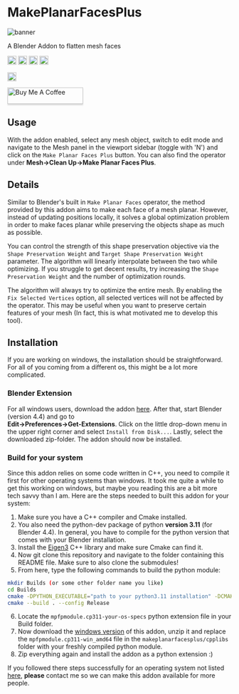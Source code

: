 # MakePlanarFacesPlus

![banner](images/MakePlanarFacesPlusBanner.png)

A Blender Addon to flatten mesh faces

<a href="https://www.github.com/AntonFlorey/MakePlanarFacesPlus/releases"><img src="https://img.shields.io/github/v/release/AntonFlorey/MakePlanarFacesPlus" alt="Badge displaying release version." style="height:20px"/></a> <a href="https://www.github.com/AntonFlorey/MakePlanarFacesPlus/releases"><img src="https://img.shields.io/github/downloads/AntonFlorey/MakePlanarFacesPlus/total.svg" alt="Repo total downloads count." style="height:20px"/></a> <a href="https://github.com/AntonFlorey/MakePlanarFacesPlus/blob/main/LICENSE"><img src="https://img.shields.io/github/license/AntonFlorey/MakePlanarFacesPlus" alt="Badge displaying license." style="height:20px"/></a> <a href="https://github.com/AntonFlorey/MakePlanarFacesPlus"><img src="https://img.shields.io/github/stars/AntonFlorey/MakePlanarFacesPlus?style=social" alt="Badge displaying count of GitHub stars." style="height:20px"/></a>

<a href="https://github.com/patr-schm/TinyAD"><img src="https://img.shields.io/badge/Powered%20by-TinyAD-blue" alt="Badge referencing TinyAD." style="height:20px"/></a>

<a href="https://buymeacoffee.com/antonflorei" target="_blank"><img src="https://www.buymeacoffee.com/assets/img/custom_images/yellow_img.png" alt="Buy Me A Coffee" style="height: 37px !important;width: 170px !important;box-shadow: 0px 3px 2px 0px rgba(190, 190, 190, 0.5) !important;-webkit-box-shadow: 0px 3px 2px 0px rgba(190, 190, 190, 0.5) !important;" ></a>

## Usage
With the addon enabled, select any mesh object, switch to edit mode and navigate to the Mesh panel in the viewport sidebar (toggle with 'N') and click on the `Make Planar Faces Plus` button. You can also find the operator under **Mesh->Clean Up->Make Planar Faces Plus**.

## Details
Similar to Blender's built in `Make Planar Faces` operator, the method provided by this addon aims to make each face of a mesh planar. However, instead of updating positions locally, it solves a global optimization problem in order to make faces planar while preserving the objects shape as much as possible.

You can control the strength of this shape preservation objective via the `Shape Preservation Weight` and `Target Shape Preservation Weight` parameter. The algorithm will linearly interpolate between the two while optimizing. If you struggle to get decent results, try increasing the `Shape Preservation Weight` and the number of optimization rounds.

The algorithm will always try to optimize the entire mesh. By enabling the `Fix Selected Vertices` option, all selected vertices will not be affected by the operator. This may be useful when you want to preserve certain features of your mesh (In fact, this is what motivated me to develop this tool).

## Installation
If you are working on windows, the installation should be straightforward. For all of you coming from a different os, this might be a lot more complicated.
### Blender Extension
For all windows users, download the addon [here](https://github.com/AntonFlorey/MakePlanarFacesPlus/releases). After that, start Blender (version 4.4) and go to  
 **Edit->Preferences->Get-Extensions**. Click on the little drop-down menu in the upper right corner and select `Install from Disk...`. Lastly, select the downloaded zip-folder. The addon should now be installed.

### Build for your system
Since this addon relies on some code written in C++, you need to compile it first for other operating systems than windows. It took me quite a while to get this working on windows, but maybe you reading this are a bit more tech savvy than I am. Here are the steps needed to built this addon for your system:

1. Make sure you have a C++ compiler and Cmake installed. 
2. You also need the python-dev package of python **version 3.11** (for Blender 4.4). In general, you have to compile for the python version that comes with your Blender installation.
3. Install the [Eigen3](https://eigen.tuxfamily.org/index.php?title=Main_Page) C++ library and make sure Cmake can find it.
4. Now git clone this repository and navigate to the folder containing this README file. Make sure to also clone the submodules!
5. From here, type the following commands to build the python module:

```bash
mkdir Builds (or some other folder name you like)
cd Builds
cmake -DPYTHON_EXECUTABLE="path to your python3.11 installation" -DCMAKE_BUILD_TYPE=Release ..
cmake --build . --config Release
```

6. Locate the `mpfpmodule.cp311-your-os-specs` python extension file in your Build folder.
7. Now download the [windows version](https://github.com/AntonFlorey/MakePlanarFacesPlus/releases) of this addon, unzip it and replace the `mpfpmodule.cp311-win_amd64` file in the `makeplanarfacesplus/cpplibs` folder with your freshly compiled python module. 
8. Zip everything again and install the addon as a python extension :)

If you followed there steps successfully for an operating system not listed [here](https://github.com/AntonFlorey/MakePlanarFacesPlus/releases), **please** contact me so we can make this addon available for more people.
